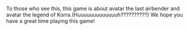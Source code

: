 To those who see this,
this game is about 
avatar the last 
airbender and avatar 
the legend of Korra.(Huuuuuuuuuuuuuh??????????)
We hope you have a
great time playing 
this game!
